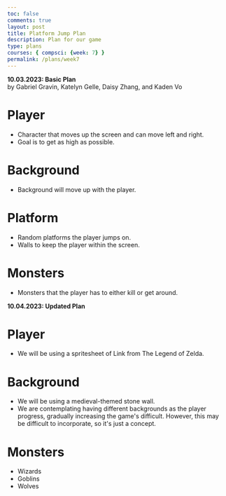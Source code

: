 ```yaml
---
toc: false
comments: true
layout: post
title: Platform Jump Plan
description: Plan for our game
type: plans
courses: { compsci: {week: 7} }
permalink: /plans/week7
---
```


**10.03.2023: Basic Plan**  
by Gabriel Gravin, Katelyn Gelle, Daisy Zhang, and Kaden Vo

# Player

- Character that moves up the screen and can move left and right.
- Goal is to get as high as possible.

# Background

- Background will move up with the player.

# Platform

- Random platforms the player jumps on.
- Walls to keep the player within the screen.

# Monsters

- Monsters that the player has to either kill or get around.  

**10.04.2023: Updated Plan**  

# Player  

- We will be using a spritesheet of Link from The Legend of Zelda.

# Background  

- We will be using a medieval-themed stone wall.
- We are contemplating having different backgrounds as the player progress, gradually increasing the game's difficult. However, this may be difficult to incorporate, so it's just a concept.  

# Monsters  

- Wizards  
- Goblins  
- Wolves